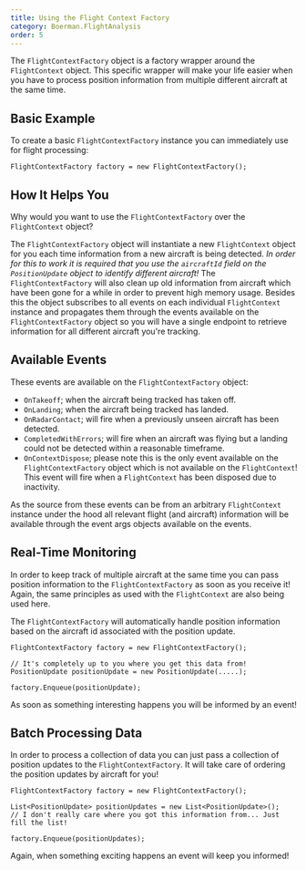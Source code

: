 ```yaml
---
title: Using the Flight Context Factory
category: Boerman.FlightAnalysis
order: 5
---
```



The `FlightContextFactory` object is a factory wrapper around the `FlightContext` object. This specific wrapper will make your life easier when you have to process position information from multiple different aircraft at the same time.

## Basic Example

To create a basic `FlightContextFactory` instance you can immediately use for flight processing:

```
FlightContextFactory factory = new FlightContextFactory();
```

## How It Helps You

Why would you want to use the `FlightContextFactory` over the `FlightContext` object?

The `FlightContextFactory` object will instantiate a new `FlightContext` object for you each time information from a new aircraft is being detected. *In order for this to work it is required that you use the `aircraftId` field on the `PositionUpdate` object to identify different aircraft!* The `FlightContextFactory` will also clean up old information from aircraft which have been gone for a while in order to prevent high memory usage. Besides this the object subscribes to all events on each individual `FlightContext` instance and propagates them through the events available on the `FlightContextFactory` object so you will have a single endpoint to retrieve information for all different aircraft you're tracking.

## Available Events

These events are available on the `FlightContextFactory` object:

* `OnTakeoff`; when the aircraft being tracked has taken off.
* `OnLanding`; when the aircraft being tracked has landed.
* `OnRadarContact`; will fire when a previously unseen aircraft has been detected.
* `CompletedWithErrors`; will fire when an aircraft was flying but a landing could not be detected within a reasonable timeframe.
* `OnContextDispose`; please note this is the only event available on the `FlightContextFactory` object which is not available on the `FlightContext`! This event will fire when a `FlightContext` has been disposed due to inactivity.

As the source from these events can be from an arbitrary `FlightContext` instance under the hood all relevant flight (and aircraft) information will be available through the event args objects available on the events.

## Real-Time Monitoring

In order to keep track of multiple aircraft at the same time you can pass position information to the `FlightContextFactory` as soon as you receive it! Again, the same principles as used with the `FlightContext` are also being used here.

The `FlightContextFactory` will automatically handle position information based on the aircraft id associated with the position update.

```
FlightContextFactory factory = new FlightContextFactory();

// It's completely up to you where you get this data from!
PositionUpdate positionUpdate = new PositionUpdate(.....);

factory.Enqueue(positionUpdate);
```

As soon as something interesting happens you will be informed by an event!

## Batch Processing Data

In order to process a collection of data you can just pass a collection of position updates to the `FlightContextFactory`. It will take care of ordering the position updates by aircraft for you!

```
FlightContextFactory factory = new FlightContextFactory();

List<PositionUpdate> positionUpdates = new List<PositionUpdate>();
// I don't really care where you got this information from... Just fill the list!

factory.Enqueue(positionUpdates);
```

Again, when something exciting happens an event will keep you informed!